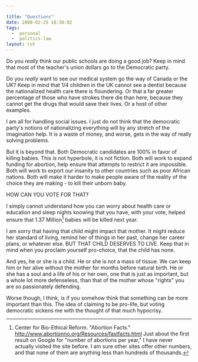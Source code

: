 ```yaml
---

title: "Questions"
date: 2008-02-25 18:36:02
tags:
  -  personal
  -  politics-law
layout: rut
---
```


Do you *really* think our public schools are doing a good job?  Keep in mind that most of the teacher's union dollars go to the Democratic party.

Do you *really* want to see our medical system go the way of Canada or the UK?  Keep in mind that 1/4 children in the UK cannot see a dentist because the nationalized health care there is floundering.  Or that a far greater percentage of those who have strokes there die than here, because they cannot get the drugs that would save their lives.  Or a host of other examples. 


I am all for handling social issues.  I just do not think that the democratic party's notions of nationalizing everything will by any stretch of the imagination help.  It is a waste of money, and worse, gets in the way of really solving problems. 

But it is beyond that.  Both Democratic candidates are 100% in favor of killing babies.  This is not hyperbole, it is not fiction.  Both will work to expand funding for abortion, help ensure that attempts to restrict it are impossible.  Both will work to export our insanity to other countries such as poor African nations.  Both will make it harder to make people aware of the reality of the choice they are making - to kill their unborn baby.

HOW CAN YOU VOTE FOR THAT‽  

I simply cannot understand how you can worry about health care or education and sleep nights knowing that you have, with your vote, helped ensure that 1.37 Million[^200802251] babies will be killed next year.  

I am sorry that having that child might impact that mother.  It might reduce her standard of living, remind her of things in her past, change her career plans, or whatever else.  BUT THAT CHILD DESERVES TO LIVE.   Keep that in mind when you proclaim yourself pro-choice, that the child has none. 

And yes, he or she is a child.   He or she is not a mass of tissue.  We can keep him or her alive without the mother for months before natural birth.  He or she has a soul and a life of his or her own, one that is just as important, but a whole lot more defenseless, than that of the mother whose "rights" you are so passionately defending.

Worse though, I think, is if you somehow think that something can be more important than this.  The idea of claiming to be pro-life, but voting democratic sickens me with the thought of that much hypocrisy. 

[^200802251]: Center for Bio-Ethical Reform.  "Abortion Facts."  <http://www.abortionno.org/Resources/fastfacts.html>  Just about the first result on Google for "number of abortions per year," I have never actually visited the site before.  I am sure other sites offer other numbers, and that none of them are anything less than hundreds of thousands. 


